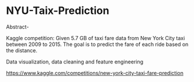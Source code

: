 # NYU-Taix-Prediction

Abstract-

Kaggle competition: 
Given 5.7 GB of taxi fare data from New York City taxi between 2009 to 2015.
The goal is to predict the fare of each ride based on the distance.

Data visualization, data cleaning and feature engineering

https://www.kaggle.com/competitions/new-york-city-taxi-fare-prediction
